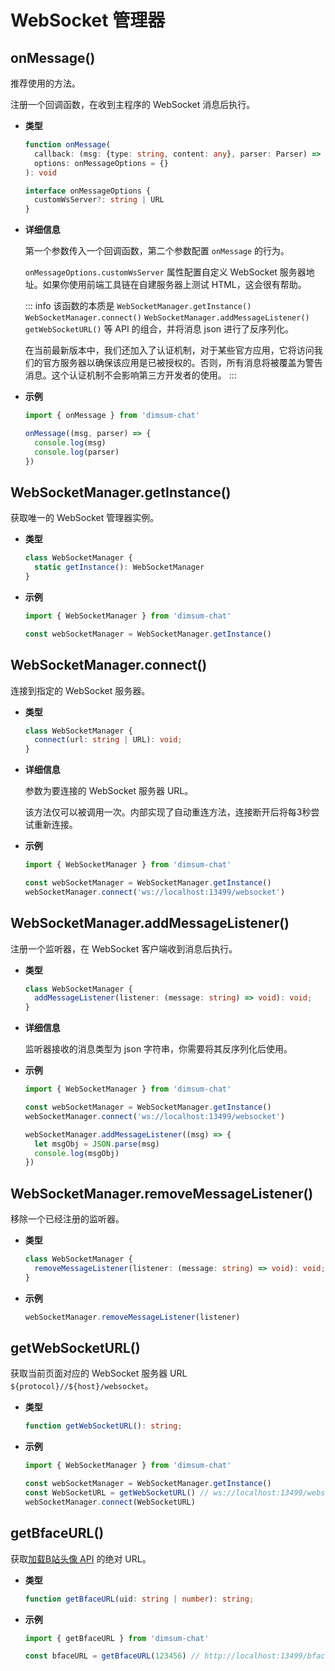 # WebSocket 管理器

## onMessage()

推荐使用的方法。

注册一个回调函数，在收到主程序的 WebSocket 消息后执行。

- **类型**

  ```ts
  function onMessage(
    callback: (msg: {type: string, content: any}, parser: Parser) => void,
    options: onMessageOptions = {}
  ): void

  interface onMessageOptions {
    customWsServer?: string | URL
  }
  ```

- **详细信息**

  第一个参数传入一个回调函数，第二个参数配置 `onMessage` 的行为。

  `onMessageOptions.customWsServer` 属性配置自定义 WebSocket 服务器地址。如果你使用前端工具链在自建服务器上测试 HTML，这会很有帮助。
  
  ::: info
  该函数的本质是 `WebSocketManager.getInstance()` `WebSocketManager.connect()` `WebSocketManager.addMessageListener()` `getWebSocketURL()` 等 API 的组合，并将消息 json 进行了反序列化。

  在当前最新版本中，我们还加入了认证机制，对于某些官方应用，它将访问我们的官方服务器以确保该应用是已被授权的。否则，所有消息将被覆盖为警告消息。这个认证机制不会影响第三方开发者的使用。
  :::

- **示例**

  ```js
  import { onMessage } from 'dimsum-chat'

  onMessage((msg, parser) => {
    console.log(msg)
    console.log(parser)
  })
  ```


## WebSocketManager.getInstance()

获取唯一的 WebSocket 管理器实例。

- **类型**

  ```ts
  class WebSocketManager {
    static getInstance(): WebSocketManager
  }
  ```

- **示例**

  ```js
  import { WebSocketManager } from 'dimsum-chat'

  const webSocketManager = WebSocketManager.getInstance()
  ```

## WebSocketManager.connect()

连接到指定的 WebSocket 服务器。

- **类型**

  ```ts
  class WebSocketManager {
    connect(url: string | URL): void;
  }
  ```

- **详细信息**

  参数为要连接的 WebSocket 服务器 URL。

  该方法仅可以被调用一次。内部实现了自动重连方法，连接断开后将每3秒尝试重新连接。

- **示例**

  ```js
  import { WebSocketManager } from 'dimsum-chat'

  const webSocketManager = WebSocketManager.getInstance()
  webSocketManager.connect('ws://localhost:13499/websocket')
  ```

## WebSocketManager.addMessageListener()

注册一个监听器，在 WebSocket 客户端收到消息后执行。

- **类型**

  ```ts
  class WebSocketManager {
    addMessageListener(listener: (message: string) => void): void;
  }
  ```

- **详细信息**

  监听器接收的消息类型为 json 字符串，你需要将其反序列化后使用。

- **示例**

  ```js
  import { WebSocketManager } from 'dimsum-chat'

  const webSocketManager = WebSocketManager.getInstance()
  webSocketManager.connect('ws://localhost:13499/websocket')

  webSocketManager.addMessageListener((msg) => {
    let msgObj = JSON.parse(msg)
    console.log(msgObj)
  })
  ```

## WebSocketManager.removeMessageListener()

移除一个已经注册的监听器。

- **类型**

  ```ts
  class WebSocketManager {
    removeMessageListener(listener: (message: string) => void): void;
  }
  ```

- **示例**

  ```js
  webSocketManager.removeMessageListener(listener)
  ```

## getWebSocketURL()

获取当前页面对应的 WebSocket 服务器 URL `${protocol}//${host}/websocket`。

- **类型**

  ```ts
  function getWebSocketURL(): string;
  ```

- **示例**

  ```js
  import { WebSocketManager } from 'dimsum-chat'

  const webSocketManager = WebSocketManager.getInstance()
  const WebSocketURL = getWebSocketURL() // ws://localhost:13499/websocket
  webSocketManager.connect(WebSocketURL)
  ```

## getBfaceURL()

获取[加载B站头像 API](./general.md#bface) 的绝对 URL。

- **类型**

  ```ts
  function getBfaceURL(uid: string | number): string;
  ```

- **示例**

  ```js
  import { getBfaceURL } from 'dimsum-chat'

  const bfaceURL = getBfaceURL(123456) // http://localhost:13499/bface/123456
  ```